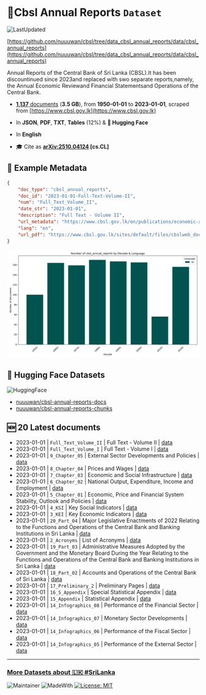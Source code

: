 # 📙Cbsl Annual Reports `Dataset`

![LastUpdated](https://img.shields.io/badge/last_updated-2025--10--22_20:14:04-green)

[https://github.com/nuuuwan/cbsl/tree/data_cbsl_annual_reports/data/cbsl_annual_reports](https://github.com/nuuuwan/cbsl/tree/data_cbsl_annual_reports/data/cbsl_annual_reports)

Annual Reports of the Central Bank of Sri Lanka (CBSL).It has been discountinued since 2023and replaced with swo separate reports,namely, the Annual Economic Reviewand Financial Statementsand Operations of the Central Bank.

- [**1,137** documents](https://github.com/nuuuwan/cbsl/tree/data_cbsl_annual_reports/data/cbsl_annual_reports) (**3.5 GB**), from **1950-01-01** to **2023-01-01**, scraped from [https://www.cbsl.gov.lk](https://www.cbsl.gov.lk)

- In **JSON**, **PDF**, **TXT**, **Tables** (12%) & **🤗 Hugging Face**

- In **English**

- 🎓 Cite as **[arXiv:2510.04124](https://arxiv.org/abs/2510.04124) [cs.CL]**

## 📝 Example Metadata

```json
{
    "doc_type": "cbsl_annual_reports",
    "doc_id": "2023-01-01-Full-Text-Volume-II",
    "num": "Full_Text_Volume_II",
    "date_str": "2023-01-01",
    "description": "Full Text - Volume II",
    "url_metadata": "https://www.cbsl.gov.lk/en/publications/economic-and-financial-reports/annual-reports/annual-report-2022",
    "lang": "en",
    "url_pdf": "https://www.cbsl.gov.lk/sites/default/files/cbslweb_documents/publications/annual_report/2022/en/Full_Text_Volume_II.pdf"
}
```

![Chart](https://raw.githubusercontent.com/nuuuwan/cbsl/refs/heads/data_cbsl_annual_reports/data/cbsl_annual_reports/docs_by_decade_and_lang.png)

## 🤗 Hugging Face Datasets

![HuggingFace](https://img.shields.io/badge/-HuggingFace-FDEE21?style=for-the-badge&logo=HuggingFace)

- [nuuuwan/cbsl-annual-reports-docs](https://huggingface.co/datasets/nuuuwan/cbsl-annual-reports-docs)
- [nuuuwan/cbsl-annual-reports-chunks](https://huggingface.co/datasets/nuuuwan/cbsl-annual-reports-chunks)

## 🆕 20 Latest documents

- 2023-01-01 | `Full_Text_Volume_II` | Full Text - Volume II | [data](https://github.com/nuuuwan/cbsl/tree/data_cbsl_annual_reports/data/cbsl_annual_reports/2020s/2023/2023-01-01-Full-Text-Volume-II)
- 2023-01-01 | `Full_Text_Volume_I` | Full Text - Volume I | [data](https://github.com/nuuuwan/cbsl/tree/data_cbsl_annual_reports/data/cbsl_annual_reports/2020s/2023/2023-01-01-Full-Text-Volume-I)
- 2023-01-01 | `9_Chapter_05` | External Sector Developments and Policies | [data](https://github.com/nuuuwan/cbsl/tree/data_cbsl_annual_reports/data/cbsl_annual_reports/2020s/2023/2023-01-01-9-Chapter-05)
- 2023-01-01 | `8_Chapter_04` | Prices and Wages | [data](https://github.com/nuuuwan/cbsl/tree/data_cbsl_annual_reports/data/cbsl_annual_reports/2020s/2023/2023-01-01-8-Chapter-04)
- 2023-01-01 | `7_Chapter_03` | Economic and Social Infrastructure | [data](https://github.com/nuuuwan/cbsl/tree/data_cbsl_annual_reports/data/cbsl_annual_reports/2020s/2023/2023-01-01-7-Chapter-03)
- 2023-01-01 | `6_Chapter_02` | National Output, Expenditure, Income and Employment | [data](https://github.com/nuuuwan/cbsl/tree/data_cbsl_annual_reports/data/cbsl_annual_reports/2020s/2023/2023-01-01-6-Chapter-02)
- 2023-01-01 | `5_Chapter_01` | Economic, Price and Financial System Stability, Outlook and Policies | [data](https://github.com/nuuuwan/cbsl/tree/data_cbsl_annual_reports/data/cbsl_annual_reports/2020s/2023/2023-01-01-5-Chapter-01)
- 2023-01-01 | `4_KSI` | Key Social Indicators | [data](https://github.com/nuuuwan/cbsl/tree/data_cbsl_annual_reports/data/cbsl_annual_reports/2020s/2023/2023-01-01-4-KSI)
- 2023-01-01 | `3_KEI` | Key Economic Indicators | [data](https://github.com/nuuuwan/cbsl/tree/data_cbsl_annual_reports/data/cbsl_annual_reports/2020s/2023/2023-01-01-3-KEI)
- 2023-01-01 | `20_Part_04` | Major Legislative Enactments of 2022 Relating to the Functions and Operations of the Central Bank and Banking Institutions in Sri Lanka | [data](https://github.com/nuuuwan/cbsl/tree/data_cbsl_annual_reports/data/cbsl_annual_reports/2020s/2023/2023-01-01-20-Part-04)
- 2023-01-01 | `2_Acronyms` | List of Acronyms | [data](https://github.com/nuuuwan/cbsl/tree/data_cbsl_annual_reports/data/cbsl_annual_reports/2020s/2023/2023-01-01-2-Acronyms)
- 2023-01-01 | `19_Part_03` | Administrative Measures Adopted by the Government and the Monetary Board During the Year Relating to the Functions and Operations of the Central Bank and Banking Institutions in Sri Lanka | [data](https://github.com/nuuuwan/cbsl/tree/data_cbsl_annual_reports/data/cbsl_annual_reports/2020s/2023/2023-01-01-19-Part-03)
- 2023-01-01 | `18_Part_02` | Accounts and Operations of the Central Bank of Sri Lanka | [data](https://github.com/nuuuwan/cbsl/tree/data_cbsl_annual_reports/data/cbsl_annual_reports/2020s/2023/2023-01-01-18-Part-02)
- 2023-01-01 | `17_Preliminary_2` | Preliminary Pages | [data](https://github.com/nuuuwan/cbsl/tree/data_cbsl_annual_reports/data/cbsl_annual_reports/2020s/2023/2023-01-01-17-Preliminary-2)
- 2023-01-01 | `16_S_Appendix` | Special Statistical Appendix | [data](https://github.com/nuuuwan/cbsl/tree/data_cbsl_annual_reports/data/cbsl_annual_reports/2020s/2023/2023-01-01-16-S-Appendix)
- 2023-01-01 | `15_Appendix` | Statistical Appendix | [data](https://github.com/nuuuwan/cbsl/tree/data_cbsl_annual_reports/data/cbsl_annual_reports/2020s/2023/2023-01-01-15-Appendix)
- 2023-01-01 | `14_Infographics_08` | Performance of the Financial Sector | [data](https://github.com/nuuuwan/cbsl/tree/data_cbsl_annual_reports/data/cbsl_annual_reports/2020s/2023/2023-01-01-14-Infographics-08)
- 2023-01-01 | `14_Infographics_07` | Monetary Sector Developments | [data](https://github.com/nuuuwan/cbsl/tree/data_cbsl_annual_reports/data/cbsl_annual_reports/2020s/2023/2023-01-01-14-Infographics-07)
- 2023-01-01 | `14_Infographics_06` | Performance of the Fiscal Sector | [data](https://github.com/nuuuwan/cbsl/tree/data_cbsl_annual_reports/data/cbsl_annual_reports/2020s/2023/2023-01-01-14-Infographics-06)
- 2023-01-01 | `14_Infographics_05` | Performance of the External Sector | [data](https://github.com/nuuuwan/cbsl/tree/data_cbsl_annual_reports/data/cbsl_annual_reports/2020s/2023/2023-01-01-14-Infographics-05)

---

### [More Datasets about 🇱🇰 #SriLanka](https://github.com/nuuuwan/lk_datasets)

![Maintainer](https://img.shields.io/badge/maintainer-nuuuwan-red)
![MadeWith](https://img.shields.io/badge/made_with-python-blue)
[![License: MIT](https://img.shields.io/badge/License-MIT-yellow.svg)](https://opensource.org/licenses/MIT)
